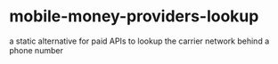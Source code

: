 # mobile-money-providers-lookup
a static alternative for paid APIs to lookup the carrier network behind a phone number
